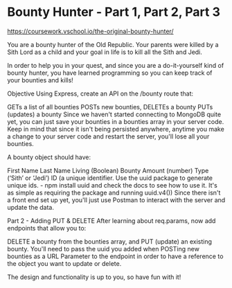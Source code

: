 # Bounty Hunter - Part 1, Part 2, Part 3

https://coursework.vschool.io/the-original-bounty-hunter/

You are a bounty hunter of the Old Republic. Your parents were killed by a Sith Lord as a child and your goal in life is to kill all the Sith and Jedi.

In order to help you in your quest, and since you are a do-it-yourself kind of bounty hunter, you have learned programming so you can keep track of your bounties and kills!

Objective
Using Express, create an API on the /bounty route that:

GETs a list of all bounties
POSTs new bounties,
DELETEs a bounty
PUTs (updates) a bounty
Since we haven't started connecting to MongoDB quite yet, you can just save your bounties in a bounties array in your server code. Keep in mind that since it isn't being persisted anywhere, anytime you make a change to your server code and restart the server, you'll lose all your bounties.

A bounty object should have:

First Name
Last Name
Living (Boolean)
Bounty Amount (number)
Type (‘Sith’ or ‘Jedi’)
ID (a unique identifier. Use the uuid package to generate unique ids. - npm install uuid and check the docs to see how to use it. It's as simple as requiring the package and running uuid.v4())
Since there isn't a front end set up yet, you'll just use Postman to interact with the server and update the data.



Part 2 - Adding PUT & DELETE
After learning about req.params, now add endpoints that allow you to:

DELETE a bounty from the bounties array, and
PUT (update) an existing bounty.
You'll need to pass the uuid you added when POSTing new bounties as a URL Parameter to the endpoint in order to have a reference to the object you want to update or delete.

The design and functionality is up to you, so have fun with it!

